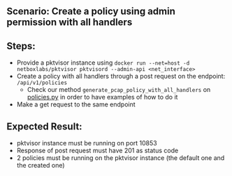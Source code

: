 ## Scenario: Create a policy using admin permission with all handlers 
## Steps: 
- Provide a pktvisor instance using `docker run --net=host -d netboxlabs/pktvisor pktvisord --admin-api <net_interface>`
- Create a policy with all handlers through a post request on the endpoint: `/api/v1/policies`
  - Check our method `generate_pcap_policy_with_all_handlers` on [policies.py](../../features/steps/policies.py) in order to have examples of how to do it
- Make a get request to the same endpoint

## Expected Result: 
- pktvisor instance must be running on port 10853
- Response of post request must have 201 as status code
- 2 policies must be running on the pktvisor instance (the default one and the created one)
